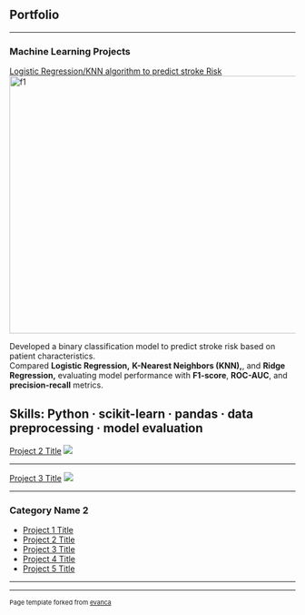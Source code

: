 ## Portfolio

---

### Machine Learning Projects

[Logistic Regression/KNN algorithm to predict stroke Risk](https://github.com/KaylenaMann/HW2)
<img width="576" height="453" alt="f1" src="https://github.com/user-attachments/assets/12d8cf82-e61d-4a0f-8bb9-4c4c6df7d7f7" />

Developed a binary classification model to predict stroke risk based on patient characteristics.  
Compared **Logistic Regression,** **K-Nearest Neighbors (KNN),**, and **Ridge Regression,** evaluating model performance with **F1-score**, **ROC-AUC**, and **precision-recall** metrics.

**Skills:** Python · scikit-learn · pandas · data preprocessing · model evaluation
---
[Project 2 Title](/pdf/sample_presentation.pdf)
<img src="images/dummy_thumbnail.jpg?raw=true"/>

---
[Project 3 Title](http://example.com/)
<img src="images/dummy_thumbnail.jpg?raw=true"/>

---

### Category Name 2

- [Project 1 Title](http://example.com/)
- [Project 2 Title](http://example.com/)
- [Project 3 Title](http://example.com/)
- [Project 4 Title](http://example.com/)
- [Project 5 Title](http://example.com/)

---




---
<p style="font-size:11px">Page template forked from <a href="https://github.com/evanca/quick-portfolio">evanca</a></p>
<!-- Remove above link if you don't want to attibute -->
